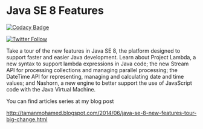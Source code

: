 Java SE 8 Features
==================

[![Codacy Badge](https://api.codacy.com/project/badge/Grade/2e4cea4f3ba540fea02f70ed34afa6fe)](https://www.codacy.com/app/mohamed-taman/JavaSE8-Features?utm_source=github.com&utm_medium=referral&utm_content=mohamed-taman/JavaSE8-Features&utm_campaign=badger)

[![Twitter Follow](https://img.shields.io/twitter/follow/_tamanm?label=follow%20me&style=social)](https://twitter.com/_tamanm)

Take a tour of the new features in Java SE 8, the platform designed to support faster and easier Java development. Learn about Project Lambda, a new syntax to support lambda expressions in Java code; the new Stream API for processing collections and managing parallel processing; the DateTime API for representing, managing and calculating date and time values; and Nashorn, a new engine to better support the use of JavaScript code with the Java Virtual Machine.

You can find articles series at my blog post

http://tamanmohamed.blogspot.com/2014/06/java-se-8-new-features-tour-big-change.html
